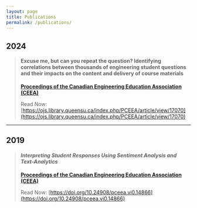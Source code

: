 ```yaml
---
layout: page
title: Publications
permalink: /publications/
---
```


## 2024

>#### **Excuse me, but can you repeat the question? Identifying correlations between thousands of engineering student questions and their impacts on the content and delivery of course materials**
>
>[**Proceedings of the Canadian Engineering Education Association (CEEA)**](https://ceea.ca/)
>
>Read Now: [https://ojs.library.queensu.ca/index.php/PCEEA/article/view/17070](https://ojs.library.queensu.ca/index.php/PCEEA/article/view/17070)

---

## 2019

>#### ***Interpreting Student Responses Using Sentiment Analysis and Text-Analytics***
>
>[**Proceedings of the Canadian Engineering Education Association (CEEA)**](https://ceea.ca/)
>
>Read Now: [https://doi.org/10.24908/pceea.vi0.14866](https://doi.org/10.24908/pceea.vi0.14866)